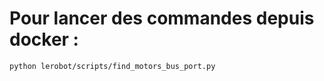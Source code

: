 # Pour lancer des commandes depuis docker :

```shell
python lerobot/scripts/find_motors_bus_port.py
```
